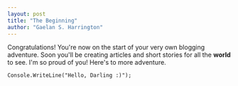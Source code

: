 ```yaml
---
layout: post
title: "The Beginning"
author: "Gaelan S. Harrington"
---
```


Congratulations! You're now on the start of your very own blogging adventure. Soon you'll be creating articles and short stories for all the **world** to see. I'm so proud of you! Here's to more adventure. 

~~~~~~
Console.WriteLine("Hello, Darling :)");
~~~~~~
